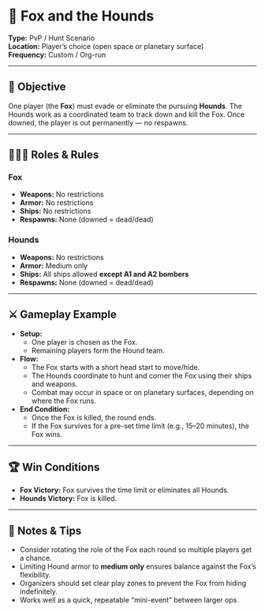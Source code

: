 # 🦊 Fox and the Hounds

**Type:** PvP / Hunt Scenario  
**Location:** Player’s choice (open space or planetary surface)  
**Frequency:** Custom / Org-run

---

## 🎯 Objective
One player (the **Fox**) must evade or eliminate the pursuing **Hounds**. The Hounds work as a coordinated team to track down and kill the Fox. Once downed, the player is out permanently — no respawns.

---

## 🧑‍🤝‍🧑 Roles & Rules

### Fox
- **Weapons:** No restrictions
- **Armor:** No restrictions
- **Ships:** No restrictions
- **Respawns:** None (downed = dead/dead)

### Hounds
- **Weapons:** No restrictions
- **Armor:** Medium only
- **Ships:** All ships allowed **except A1 and A2 bombers**
- **Respawns:** None (downed = dead/dead)

---

## ⚔️ Gameplay Example
- **Setup:**
    - One player is chosen as the Fox.
    - Remaining players form the Hound team.
- **Flow:**
    - The Fox starts with a short head start to move/hide.
    - The Hounds coordinate to hunt and corner the Fox using their ships and weapons.
    - Combat may occur in space or on planetary surfaces, depending on where the Fox runs.
- **End Condition:**
    - Once the Fox is killed, the round ends.
    - If the Fox survives for a pre-set time limit (e.g., 15–20 minutes), the Fox wins.

---

## 🏆 Win Conditions
- **Fox Victory:** Fox survives the time limit or eliminates all Hounds.
- **Hounds Victory:** Fox is killed.

---

## 🔑 Notes & Tips
- Consider rotating the role of the Fox each round so multiple players get a chance.
- Limiting Hound armor to **medium only** ensures balance against the Fox’s flexibility.
- Organizers should set clear play zones to prevent the Fox from hiding indefinitely.
- Works well as a quick, repeatable “mini-event” between larger ops.  

